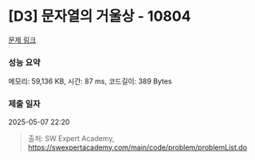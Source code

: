 # [D3] 문자열의 거울상 - 10804 

[문제 링크](https://swexpertacademy.com/main/code/problem/problemDetail.do?contestProbId=AXTC0x16D8EDFASe) 

### 성능 요약

메모리: 59,136 KB, 시간: 87 ms, 코드길이: 389 Bytes

### 제출 일자

2025-05-07 22:20



> 출처: SW Expert Academy, https://swexpertacademy.com/main/code/problem/problemList.do
